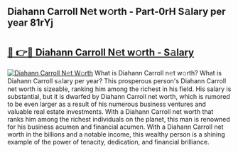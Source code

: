 ## Diahann Carroll N𝚎t w𝚘rth - Part-0rH S𝚊lary per year 81rYj

# <h2><a href="http://gc4z0qy.nevu.top/?p=Diahann+Carroll">🔗 👉🔴 Diahann Carroll N𝚎t w𝚘rth - S𝚊lary</a></h2>

[![Diahann Carroll N𝚎t W𝚘rth](https://i.imgur.com/Oavwk0R.jpeg)](http://gc4z0qy.nevu.top/?p=Diahann+Carroll)
What is Diahann Carroll n𝚎t w𝚘rth? What is Diahann Carroll s𝚊lary per year?
This prosperous person's Diahann Carroll net worth is sizeable, ranking him among the richest in his field. His salary is substantial, but it is dwarfed by Diahann Carroll net worth, which is rumored to be even larger as a result of his numerous business ventures and valuable real estate investments. With a Diahann Carroll net worth that ranks him among the richest individuals on the planet, this man is renowned for his business acumen and financial acumen. With a Diahann Carroll net worth in the billions and a notable income, this wealthy person is a shining example of the power of tenacity, dedication, and financial brilliance.
